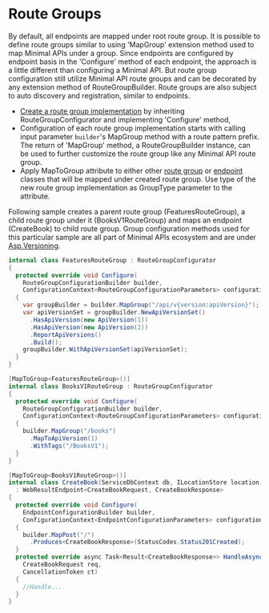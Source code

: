 # Route Groups

By default, all endpoints are mapped under root route group. It is possible to define route groups similar to using 'MapGroup' extension method used to map Minimal APIs under a group. Since endpoints are configured by endpoint basis in the 'Configure' method of each endpoint, the approach is a little different than configuring a Minimal API. But route group configuration still utilize Minimal API route groups and can be decorated by any extension method of RouteGroupBuilder. Route groups are also subject to auto discovery and registration, similar to endpoints.

- [Create a route group implementation](../samples/ShowcaseWebApi/Features/FeaturesRouteGroup.cs) by inheriting RouteGroupConfigurator and implementing 'Configure' method,
- Configuration of each route group implementation starts with calling input parameter `builder`'s MapGroup method with a route pattern prefix. The return of 'MapGroup' method, a RouteGroupBuilder instance, can be used to further customize the route group like any Minimal API route group.
- Apply MapToGroup attribute to either other [route group](../samples/ShowcaseWebApi/Features/Books/Configuration/BooksV1RouteGroup.cs) or [endpoint](../samples/ShowcaseWebApi/Features/Books/CreateBook.cs) classes that will be mapped under created route group. Use type of the new route group implementation as GroupType parameter to the attribute.

Following sample creates a parent route group (FeaturesRouteGroup), a child route group under it (BooksV1RouteGroup) and maps an endpoint (CreateBook) to child route group. Group configuration methods used for this particular sample are all part of Minimal APIs ecosystem and are under [Asp.Versioning](https://github.com/dotnet/aspnet-api-versioning).

```csharp
internal class FeaturesRouteGroup : RouteGroupConfigurator
{
  protected override void Configure(
    RouteGroupConfigurationBuilder builder,
    ConfigurationContext<RouteGroupConfigurationParameters> configurationContext)
  {
    var groupBuilder = builder.MapGroup("/api/v{version:apiVersion}");
    var apiVersionSet = groupBuilder.NewApiVersionSet()
      .HasApiVersion(new ApiVersion(1))
      .HasApiVersion(new ApiVersion(2))
      .ReportApiVersions()
      .Build();
    groupBuilder.WithApiVersionSet(apiVersionSet);
  }
}

[MapToGroup<FeaturesRouteGroup>()]
internal class BooksV1RouteGroup : RouteGroupConfigurator
{
  protected override void Configure(
    RouteGroupConfigurationBuilder builder,
    ConfigurationContext<RouteGroupConfigurationParameters> configurationContext)
  {
    builder.MapGroup("/books")
      .MapToApiVersion(1)
      .WithTags("/BooksV1");
  }
}

[MapToGroup<BooksV1RouteGroup>()]
internal class CreateBook(ServiceDbContext db, ILocationStore location)
  : WebResultEndpoint<CreateBookRequest, CreateBookResponse>
{
  protected override void Configure(
    EndpointConfigurationBuilder builder,
    ConfigurationContext<EndpointConfigurationParameters> configurationContext)
  {
    builder.MapPost("/")
      .Produces<CreateBookResponse>(StatusCodes.Status201Created);
  }
  protected override async Task<Result<CreateBookResponse>> HandleAsync(
    CreateBookRequest req,
    CancellationToken ct)
  {
    //Handle...
  }
}
```

